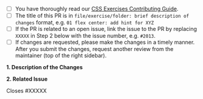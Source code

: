 <!--
Thank you for taking the time to contribute to The Odin Project. In order to get pull requests (PR) closed in a reasonable amount of time, you must include a baseline of information about the changes you are proposing. Please complete each applicable checkbox and answer the following triage questions:
-->

- [ ] You have thoroughly read our [CSS Exercises Contributing Guide](https://github.com/TheOdinProject/css-exercises/blob/main/CONTRIBUTING.md).
- [ ] The title of this PR is in `file/exercise/folder: brief description of changes` format, e.g. `01 flex center: add hint for XYZ`
- [ ] If the PR is related to an open issue, link the issue to the PR by replacing `XXXXX` in Step 2 below with the issue number, e.g. `#2013`.
- [ ] If changes are requested, please make the changes in a timely manner. After you submit the changes, request another review from the maintainer (top of the right sidebar).

**1. Description of the Changes**
<!-- A clear and concise description of your changes. Also include why you are proposing these changes, such as if it is related to an open issue or another reason. -->

**2. Related Issue**

Closes #XXXXX
